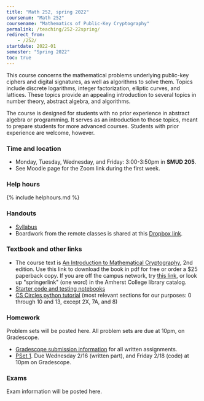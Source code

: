 ```yaml
---
title: "Math 252, spring 2022"
coursenum: "Math 252"
coursename: "Mathematics of Public-Key Cryptography"
permalink: /teaching/252-22spring/
redirect_from:
    - /252/
startdate: 2022-01
semester: "Spring 2022"
toc: true
---
```


This course concerns the mathematical problems underlying public-key ciphers and digital signatures, as well as algorithms to solve them. Topics include discrete logarithms, integer factorization, elliptic curves, and lattices. These topics provide an appealing introduction to several topics in number theory, abstract algebra, and algorithms.

The course is designed for students with no prior experience in abstract algebra or programming. It serves as an introduction to those topics, meant to prepare students for more advanced courses. Students with prior experience are welcome, however.

### Time and location
* Monday, Tuesday, Wednesday, and Friday: 3:00-3:50pm in **SMUD 205**.
* See Moodle page for the Zoom link during the first week.

### Help hours

{% include helphours.md %}

### Handouts

*   [Syllabus](handouts/syllabus.pdf)
*   Boardwork from the remote classes is shared at this [Dropbox link](https://www.dropbox.com/sh/p2yvkx1dcvqcox9/AABVgRPbvZrYANjIJufgNz3wa?dl=0).
<!--handouts-->

### Textbook and other links

*   The course text is [An Introduction to Mathematical Cryptography](https://link.springer.com/book/10.1007/978-1-4939-1711-2), 2nd edition. Use this link to download the book in pdf for free or order a $25 paperback copy. If you are off the campus network, try [this link](https://link.springer.com.ezproxy.amherst.edu/book/10.1007/978-1-4939-1711-2), or look up "springerlink" (one word) in the Amherst College library catalog.
*   [Starter code and testing notebooks](https://www.dropbox.com/sh/a11zuil8bm8lylb/AABoeXEln6uR4vmnG-O9outza?dl=0) 
*   [CS Circles python tutorial](https://cscircles.cemc.uwaterloo.ca/) (most relevant sections for our purposes: 0 through 10 and 13, except 2X, 7A, and 8)


### Homework

Problem sets will be posted here. All problem sets are due at 10pm, on Gradescope.

* [Gradescope submission information](handouts/gsinfo.pdf) for all written assignments.
* [PSet 1](psets/pset1.pdf). Due Wednesday 2/16 (written part), and Friday 2/18 (code) at 10pm on Gradescope. 
<!--psets-->

### Exams

Exam information will be posted here.
